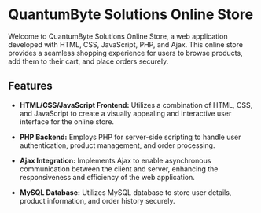 # QuantumByte Solutions Online Store

Welcome to QuantumByte Solutions Online Store, a web application developed with HTML, CSS, JavaScript, PHP, and Ajax. This online store provides a seamless shopping experience for users to browse products, add them to their cart, and place orders securely.

## Features

- **HTML/CSS/JavaScript Frontend:** Utilizes a combination of HTML, CSS, and JavaScript to create a visually appealing and interactive user interface for the online store.
  
- **PHP Backend:** Employs PHP for server-side scripting to handle user authentication, product management, and order processing.
  
- **Ajax Integration:** Implements Ajax to enable asynchronous communication between the client and server, enhancing the responsiveness and efficiency of the web application.
  
- **MySQL Database:** Utilizes MySQL database to store user details, product information, and order history securely.
